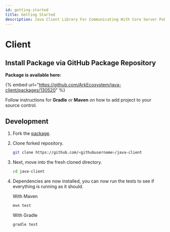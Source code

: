 ```yaml
---
id: getting-started
title: Getting Started
description: Java Client Library For Communicating With Core Server Public REST API
---
```


# Client

## Install Package via GitHub Package Repository

**Package is available here:**

{% embed url="https://github.com/ArkEcosystem/java-client/packages/130520" %}

Follow instructions for **Gradle** or **Maven** on how to add project to your source control.

## Development

1. Fork the [package](https://github.com/ARKEcosystem/java-client).
2. Clone forked repository.

   ```bash
   git clone https://github.com/<githubusername>/java-client
   ```

3. Next, move into the fresh cloned directory.

   ```bash
   cd java-client
   ```

4. Dependencies are now installed, you can now run the tests to see if everything is running as it should.

   With Maven

   ```bash
   mvn test
   ```

   With Gradle

   ```bash
   gradle test
   ```

